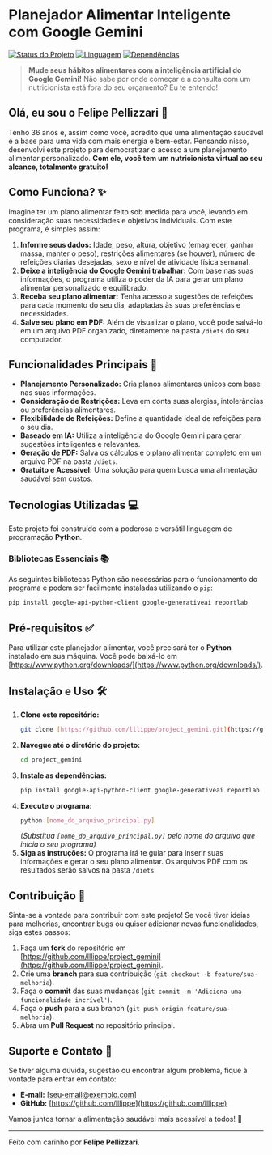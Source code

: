 # Planejador Alimentar Inteligente com Google Gemini

[![Status do Projeto](https://img.shields.io/badge/status-ativo-brightgreen)](https://github.com/lllippe/project_gemini)
[![Linguagem](https://img.shields.io/badge/Python-3.x-blue)](https://www.python.org/)
[![Dependências](https://img.shields.io/badge/dependências-instaladas-success)](https://pypi.org/project/pip/)

> **Mude seus hábitos alimentares com a inteligência artificial do Google Gemini!** Não sabe por onde começar e a consulta com um nutricionista está fora do seu orçamento? Eu te entendo!

## Olá, eu sou o Felipe Pellizzari 👋

Tenho 36 anos e, assim como você, acredito que uma alimentação saudável é a base para uma vida com mais energia e bem-estar. Pensando nisso, desenvolvi este projeto para democratizar o acesso a um planejamento alimentar personalizado. **Com ele, você tem um nutricionista virtual ao seu alcance, totalmente gratuito!**

## Como Funciona? ✨

Imagine ter um plano alimentar feito sob medida para você, levando em consideração suas necessidades e objetivos individuais. Com este programa, é simples assim:

1.  **Informe seus dados:** Idade, peso, altura, objetivo (emagrecer, ganhar massa, manter o peso), restrições alimentares (se houver), número de refeições diárias desejadas, sexo e nível de atividade física semanal.
2.  **Deixe a inteligência do Google Gemini trabalhar:** Com base nas suas informações, o programa utiliza o poder da IA para gerar um plano alimentar personalizado e equilibrado.
3.  **Receba seu plano alimentar:** Tenha acesso a sugestões de refeições para cada momento do seu dia, adaptadas às suas preferências e necessidades.
4.  **Salve seu plano em PDF:** Além de visualizar o plano, você pode salvá-lo em um arquivo PDF organizado, diretamente na pasta `/diets` do seu computador.

## Funcionalidades Principais 🚀

* **Planejamento Personalizado:** Cria planos alimentares únicos com base nas suas informações.
* **Consideração de Restrições:** Leva em conta suas alergias, intolerâncias ou preferências alimentares.
* **Flexibilidade de Refeições:** Define a quantidade ideal de refeições para o seu dia.
* **Baseado em IA:** Utiliza a inteligência do Google Gemini para gerar sugestões inteligentes e relevantes.
* **Geração de PDF:** Salva os cálculos e o plano alimentar completo em um arquivo PDF na pasta `/diets`.
* **Gratuito e Acessível:** Uma solução para quem busca uma alimentação saudável sem custos.

## Tecnologias Utilizadas 💻

Este projeto foi construído com a poderosa e versátil linguagem de programação **Python**.

### Bibliotecas Essenciais 📚

As seguintes bibliotecas Python são necessárias para o funcionamento do programa e podem ser facilmente instaladas utilizando o `pip`:

```bash
pip install google-api-python-client google-generativeai reportlab
```

## Pré-requisitos ✅

Para utilizar este planejador alimentar, você precisará ter o **Python** instalado em sua máquina. Você pode baixá-lo em [https://www.python.org/downloads/](https://www.python.org/downloads/).

## Instalação e Uso 🛠️

1.  **Clone este repositório:**
    ```bash
    git clone [https://github.com/lllippe/project_gemini.git](https://github.com/lllippe/project_gemini.git)
    ```
2.  **Navegue até o diretório do projeto:**
    ```bash
    cd project_gemini
    ```
3.  **Instale as dependências:**
    ```bash
    pip install google-api-python-client google-generativeai reportlab
    ```
4.  **Execute o programa:**
    ```bash
    python [nome_do_arquivo_principal.py]
    ```
    *(Substitua `[nome_do_arquivo_principal.py]` pelo nome do arquivo que inicia o seu programa)*
5.  **Siga as instruções:** O programa irá te guiar para inserir suas informações e gerar o seu plano alimentar. Os arquivos PDF com os resultados serão salvos na pasta `/diets`.

## Contribuição 🙌

Sinta-se à vontade para contribuir com este projeto! Se você tiver ideias para melhorias, encontrar bugs ou quiser adicionar novas funcionalidades, siga estes passos:

1.  Faça um **fork** do repositório em [https://github.com/lllippe/project_gemini](https://github.com/lllippe/project_gemini).
2.  Crie uma **branch** para sua contribuição (`git checkout -b feature/sua-melhoria`).
3.  Faça o **commit** das suas mudanças (`git commit -m 'Adiciona uma funcionalidade incrível'`).
4.  Faça o **push** para a sua branch (`git push origin feature/sua-melhoria`).
5.  Abra um **Pull Request** no repositório principal.

## Suporte e Contato 💬

Se tiver alguma dúvida, sugestão ou encontrar algum problema, fique à vontade para entrar em contato:

* **E-mail:** [seu-email@exemplo.com]
* **GitHub:** [https://github.com/lllippe](https://github.com/lllippe)

Vamos juntos tornar a alimentação saudável mais acessível a todos! 💪

---

Feito com carinho por **Felipe Pellizzari**.
